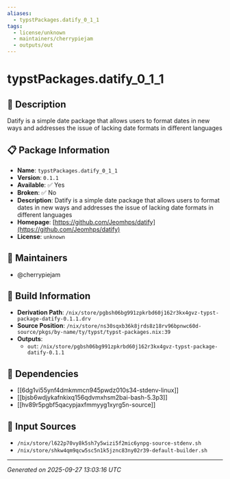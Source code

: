 ```yaml
---
aliases:
  - typstPackages.datify_0_1_1
tags:
  - license/unknown
  - maintainers/cherrypiejam
  - outputs/out
---
```


# typstPackages.datify_0_1_1

## 📝 Description

Datify is a simple date package that allows users to format dates in new ways and addresses the issue of lacking date formats in different languages

## 📋 Package Information

- **Name**: `typstPackages.datify_0_1_1`
- **Version**: `0.1.1`
- **Available**: ✅ Yes
- **Broken**: ✅ No
- **Description**: Datify is a simple date package that allows users to format dates in new ways and addresses the issue of lacking date formats in different languages
- **Homepage**: [https://github.com/Jeomhps/datify](https://github.com/Jeomhps/datify)
- **License**: `unknown`
## 👥 Maintainers

- @cherrypiejam


## 🔧 Build Information

- **Derivation Path**: `/nix/store/pgbsh06bg991zpkrbd60j162r3kx4gvz-typst-package-datify-0.1.1.drv`
- **Source Position**: `/nix/store/ns30sqxb36k8jrds8z18rv96bpnwc60d-source/pkgs/by-name/ty/typst/typst-packages.nix:39`
- **Outputs**:
  - `out`:  `/nix/store/pgbsh06bg991zpkrbd60j162r3kx4gvz-typst-package-datify-0.1.1`

## 🔗 Dependencies

- [[6dg1vi55ynf4dmkmmcn945pwdz010s34-stdenv-linux]]
- [[bjsb6wdjykafnkixq156qdvmxhsm2bai-bash-5.3p3]]
- [[hv89r5pgbf5qacypjaxfmmyyg1xyrg5n-source]]

## 📁 Input Sources

- `/nix/store/l622p70vy8k5sh7y5wizi5f2mic6ynpg-source-stdenv.sh`
- `/nix/store/shkw4qm9qcw5sc5n1k5jznc83ny02r39-default-builder.sh`

---
*Generated on 2025-09-27 13:03:16 UTC*
